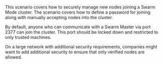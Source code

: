 This scenario covers how to securely manage new nodes joining a Swarm Mode cluster. The scenario covers how to define a password for joining along with manually accepting nodes into the cluster.

By default, anyone who can communicate with a Swarm Master via port 2377 can join the cluster. This port should be locked down and restricted to only trusted machines.

On a large network with additional security requirements, companies might want to add additional security to ensure that only verified nodes are allowed.

